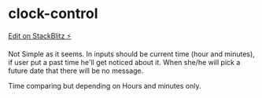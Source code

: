 # clock-control

[Edit on StackBlitz ⚡️](https://stackblitz.com/edit/clock-control)

Not Simple as it seems. In inputs should be current time (hour and minutes), if user put a past time he'll get noticed about it. When she/he will pick a future date that there will be no message.

Time comparing but depending on Hours and minutes only.